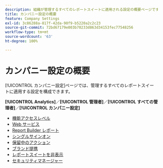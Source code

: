 ```yaml
---
description: 組織が管理するすべてのレポートスイートに適用される設定の概要ページです。
title: カンパニー設定の概要
feature: Company Settings
exl-id: 3c86288a-817f-42da-90f9-b5220a2c2c23
source-git-commit: 72bd67179e003b70233d863d34153fec77548256
workflow-type: tm+mt
source-wordcount: '63'
ht-degree: 100%

---
```


# カンパニー設定の概要

[!UICONTROL カンパニー設定]ページでは、管理するすべてのレポートスイートに適用する設定を構成できます。

**[!UICONTROL Analytics]**／**[!UICONTROL 管理者]**／**[!UICONTROL すべての管理者]**／**[!UICONTROL カンパニー設定]**

+ [機能アクセスレベル](feature-access-levels.md)
+ [Web サービス](web-services-admin.md)
+ [Report Builder レポート](report-builder-reports-admin.md)
+ [シングルサインオン](single-signon-admin.md)
+ [保留中のアクション](pending-actions-admin.md)
+ [ブランド提携](co-branding-admin.md)
+ [レポートスイートを非表示](c-hide-report-suites.md)
+ [セキュリティマネージャー](security-manager.md)
